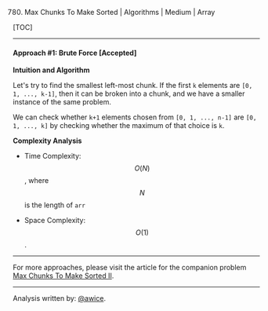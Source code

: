 780. Max Chunks To Make Sorted | Algorithms | Medium | Array

[TOC]

---
#### Approach #1: Brute Force [Accepted]

**Intuition and Algorithm**

Let's try to find the smallest left-most chunk.  If the first `k` elements are `[0, 1, ..., k-1]`, then it can be broken into a chunk, and we have a smaller instance of the same problem.

We can check whether `k+1` elements chosen from `[0, 1, ..., n-1]` are `[0, 1, ..., k]` by checking whether the maximum of that choice is `k`.



**Complexity Analysis**

* Time Complexity: $$O(N)$$, where $$N$$ is the length of `arr`

* Space Complexity: $$O(1)$$.

---

For more approaches, please visit the article for the companion problem [Max Chunks To Make Sorted II](https://leetcode.com/articles/max-chunks-to-make-sorted-ii/).

---

Analysis written by: [@awice](https://leetcode.com/awice).
